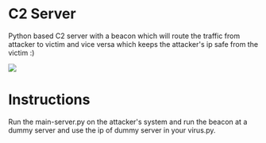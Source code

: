 # C2 Server

Python based C2 server with a beacon which will route the traffic from attacker to victim and vice versa which keeps the attacker's ip safe from the victim :)

[![](http://img.youtube.com/vi/VOY9LRUVpzc/0.jpg)](http://www.youtube.com/watch?v=VOY9LRUVpzc "Demo Link")


# Instructions

Run the main-server.py on the attacker's system and run the beacon at a dummy server and use the ip of dummy server in your virus.py.
